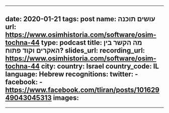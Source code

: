 
---
date: 2020-01-21
tags: post
name: עושים תוכנה
url: https://www.osimhistoria.com/software/osim-tochna-44
type: podcast
title: מה הקשר בין האקרים וקוד פתוח?
slides_url:
recording_url: https://www.osimhistoria.com/software/osim-tochna-44
city: 
country: Israel
country_code: IL
language: Hebrew
recognitions:
  twitter:
    - 
  facebook:
    - https://www.facebook.com/tliran/posts/10162949043045313
images:
  - 
---
